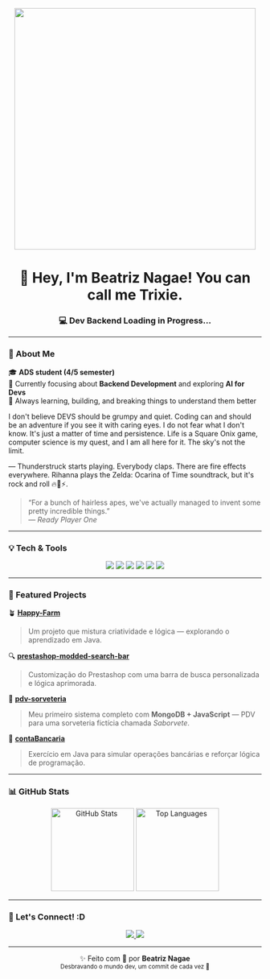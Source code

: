 <!-- Banner / GIF -->
<p align="center">
  <img src="https://media.giphy.com/media/qgQUggAC3Pfv687qPC/giphy.gif" width="480"/>
</p>

<h1 align="center">👋 Hey, I'm Beatriz Nagae! You can call me Trixie.</h1>

<h3 align="center">💻 Dev Backend Loading in Progress...</h3>

---

### 🚀 About Me

🎓 **ADS student (4/5 semester)**  
🧠 Currently focusing about **Backend Development** and exploring **AI for Devs**  
💭 Always learning, building, and breaking things to understand them better 

I don't believe DEVS should be grumpy and quiet. Coding can and should be an adventure if you see it with caring eyes. I do not fear what I don't know. It's just a matter of time and persistence. Life is a Square Onix game, computer science is my quest, and I am all here for it. The sky's not the limit.

— Thunderstruck starts playing. Everybody claps. There are fire effects everywhere. Rihanna plays the Zelda: Ocarina of Time soundtrack, but it's rock and roll 🔥🎸⚡.
  
> “For a bunch of hairless apes, we've actually managed to invent some pretty incredible things.”  
> — *Ready Player One*

---

### 💡 Tech & Tools

<p align="center">
  <img src="https://img.shields.io/badge/Java-%23ED8B00.svg?style=for-the-badge&logo=openjdk&logoColor=white"/>
  <img src="https://img.shields.io/badge/SpringBoot-%236DB33F.svg?style=for-the-badge&logo=springboot&logoColor=white"/>
  <img src="https://img.shields.io/badge/MongoDB-%2347A248.svg?style=for-the-badge&logo=mongodb&logoColor=white"/>
  <img src="https://img.shields.io/badge/Git-%23F05032.svg?style=for-the-badge&logo=git&logoColor=white"/>
  <img src="https://img.shields.io/badge/AI%20for%20Devs-%23000000.svg?style=for-the-badge&logo=openai&logoColor=white"/>
  <img src="https://img.shields.io/badge/Creative%20Thinking-%23FF69B4.svg?style=for-the-badge&logo=sparkfun&logoColor=white"/>
</p>

---

### 🧩 Featured Projects

🪴 **[Happy-Farm](https://github.com/beatriz-nagae/Happy-Farm)**  
> Um projeto que mistura criatividade e lógica — explorando o aprendizado em Java.

🔍 **[prestashop-modded-search-bar](https://github.com/beatriz-nagae/prestashop-modded-search-bar)**  
> Customização do Prestashop com uma barra de busca personalizada e lógica aprimorada.

🍦 **[pdv-sorveteria](https://github.com/beatriz-nagae/pdv-sorveteria)**  
> Meu primeiro sistema completo com **MongoDB + JavaScript** — PDV para uma sorveteria fictícia chamada *Saborvete*.

🏦 **[contaBancaria](https://github.com/beatriz-nagae/contaBancaria)**  
> Exercício em Java para simular operações bancárias e reforçar lógica de programação.

---

### 📊 GitHub Stats

<p align="center">
  <img src="https://github-readme-stats.vercel.app/api?username=beatriz-nagae&show_icons=true&theme=tokyonight" alt="GitHub Stats" height="165"/>
  <img src="https://github-readme-stats.vercel.app/api/top-langs/?username=beatriz-nagae&layout=compact&theme=tokyonight" alt="Top Languages" height="165"/>
</p>

---

### 💬 Let's Connect! :D

<p align="center">
  <a href="https://www.linkedin.com/in/beatriz-nagae-151b59241" target="_blank">
    <img src="https://img.shields.io/badge/LinkedIn-Beatriz%20Nagae-blue?style=for-the-badge&logo=linkedin"/>
  </a>
  <a href="mailto:beatrizlagonagae@gmail.com">
    <img src="https://img.shields.io/badge/Email-beatrizlagonagae%40gmail.com-red?style=for-the-badge&logo=gmail&logoColor=white"/>
  </a>
</p>

---

<p align="center">
  ✨ Feito com 💙 por <strong>Beatriz Nagae</strong>  
  <br>
  <sub>Desbravando o mundo dev, um commit de cada vez 🚀</sub>
</p>
